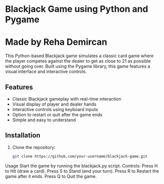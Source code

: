 # Blackjack Game using Python and Pygame
# Made by Reha Demircan

This Python-based Blackjack game simulates a classic card game where the player competes against the dealer to get as close to 21 as possible without going over. Built using the Pygame library, this game features a visual interface and interactive controls.

## Features
- Classic Blackjack gameplay with real-time interaction
- Visual display of player and dealer hands
- Interactive controls using keyboard inputs
- Option to restart or quit after the game ends
- Simple and easy to understand

## Installation
1. Clone the repository:
   ```bash
   git clone https://github.com/your-username/blackjack-game.git

Usage
Start the game by running the blackjack.py script.
Controls:
Press H to Hit (draw a card).
Press S to Stand (end your turn).
Press R to Restart the game after it ends.
Press Q to Quit the game.
